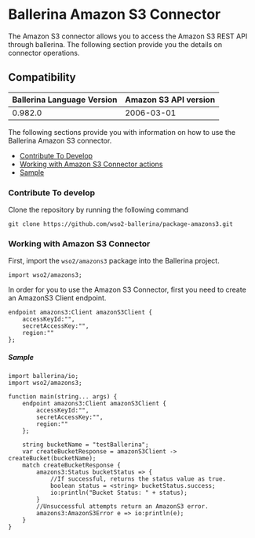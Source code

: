 # Ballerina Amazon S3 Connector

The Amazon S3 connector allows you to access the Amazon S3 REST API through ballerina. The following section provide you the details on connector operations.

## Compatibility
| Ballerina Language Version | Amazon S3 API version  |
| -------------------------- | -------------------- |
| 0.982.0                    | 2006-03-01                  |


The following sections provide you with information on how to use the Ballerina Amazon S3 connector.

- [Contribute To Develop](#contribute-to-develop)
- [Working with Amazon S3 Connector actions](#working-with-amazon-s3-endpoint-actions)
- [Sample](#sample)

### Contribute To develop

Clone the repository by running the following command 
```shell
git clone https://github.com/wso2-ballerina/package-amazons3.git
```

### Working with Amazon S3 Connector 

First, import the `wso2/amazons3` package into the Ballerina project.

```ballerina
import wso2/amazons3;
```

In order for you to use the Amazon S3 Connector, first you need to create an AmazonS3 Client endpoint.

```ballerina
endpoint amazons3:Client amazonS3Client {
    accessKeyId:"",
    secretAccessKey:"",
    region:""
};
```

##### Sample

```ballerina
import ballerina/io;
import wso2/amazons3;

function main(string... args) {
    endpoint amazons3:Client amazonS3Client {
        accessKeyId:"",
        secretAccessKey:"",
        region:""
    };

    string bucketName = "testBallerina";
    var createBucketResponse = amazonS3Client -> createBucket(bucketName);
    match createBucketResponse {
        amazons3:Status bucketStatus => {
            //If successful, returns the status value as true.
            boolean status = <string> bucketStatus.success;
            io:println("Bucket Status: " + status);
        }
        //Unsuccessful attempts return an AmazonS3 error.
        amazons3:AmazonS3Error e => io:println(e);
    }
}
```
